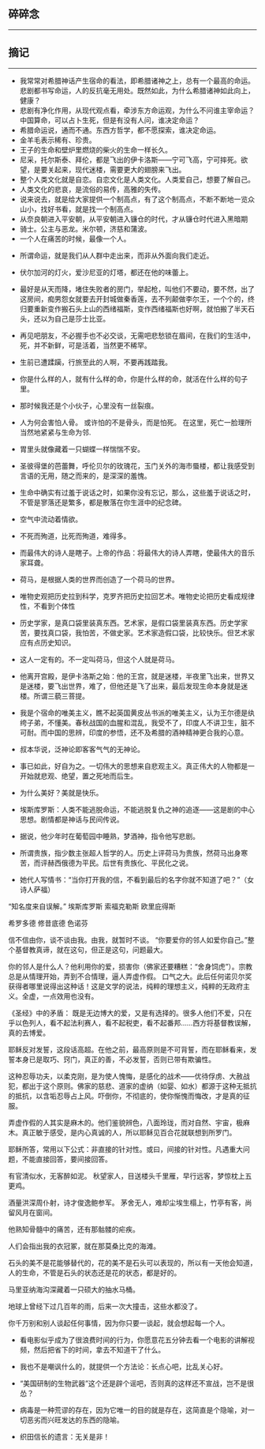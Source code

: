 ## 碎碎念
-----


## 摘记
----

* 我常常对希腊神话产生宿命的看法，即希腊诸神之上，总有一个最高的命运。悲剧都书写命运，人的反抗毫无用处。既然如此，为什么希腊诸神如此向上，健康？
* 悲剧有净化作用，从现代观点看，牵涉东方命运观，为什么不问谁主宰命运？中国算命，可以占卜生死，但是有没有人问，谁决定命运？
* 希腊命运说，通而不通。东西方哲学，都不愿探索，谁决定命运。
* 金羊毛表示稀有、珍贵。
* 王子的生命和壁炉里燃烧的柴火的生命一样长久。
* 尼采，托尔斯泰、拜伦，都是飞出的伊卡洛斯——宁可飞高，宁可摔死。欲望，是要关起来，现代迷楼，需要更大的翅膀来飞出。
* 整个人类文化就是自恋。自恋文化是人类文化。人类爱自己，想要了解自己。
* 人类文化的悲哀，是流俗的易传，高雅的失传。
* 说来说去，就是给大家提供一个制高点，有了这个制高点，不断不断地一览众山小，找好书看，就是找一个制高点。
* 从奈良朝进入平安朝，从平安朝进入镰仓的时代，才从镰仓时代进入黑暗期
* 骑士。公主与恶龙。米尔顿，济慈和蒲波。
* 一个人在痛苦的时候，最像一个人。



- 所谓命运，就是我们从人群中走出来，而非从外面向我们走近。

- 伏尔加河的灯火，爱沙尼亚的灯塔，都还在他的味蕾上。

- 最好是从天而降，堵住失败者的房门，举起枪，叫他们不要动，要不然，出了这房间，痴男怨女就要去开封城做秦香莲，去不列颠做李尔王，一个个的，终归要重新变作搬石头上山的西绪福斯，变作西绪福斯也好啊，就怕搬了半天石头，还以为自己是莎士比亚。

- 再见吧朋友，不必握手也不必交谈，无需吧悲愁锁在眉间，在我们的生活中，死，并不新鲜，可是活着，当然更不稀罕。

- 生前已遭蹂躏，行旅至此的人啊，不要再践踏我。

- 你是什么样的人，就有什么样的命，你是什么样的命，就活在什么样的句子里。


- 那时候我还是个小伙子，心里没有一丝裂痕。

- 人为何会害怕人骨。 或许怕的不是骨头，而是怕死。
在这里，死亡一脸理所当然地紧紧与生命为邻.

- 胃里头就像藏着一只蝴蝶一样惴惴不安。

- 圣彼得堡的芭蕾舞，呼伦贝尔的玫瑰花，玉门关外的海市蜃楼，都让我感受到言语的无用，随之而来的，是深深的羞愧。

- 生命中确实有过羞于说话之时，如果你没有忘记，那么，这些羞于说话之时，不管是寥落还是繁多，都是散落在你生涯中的纪念碑。

- 空气中流动着情欲。

- 不死而殉道，比死而殉道，难得多。
- 而最伟大的诗人是瞎子。上帝的作品：将最伟大的诗人弄瞎，使最伟大的音乐家耳聋。

- 荷马，是根据人类的世界而创造了一个荷马的世界。

- 唯物史观把历史拉到科学，克罗齐把历史拉回艺术。唯物史论把历史看成规律性，不看到个体性
- 历史学家，是真口袋里装真东西。艺术家，是假口袋里装真东西。历史学家苦，要找真口袋，我怕苦，不做史家。艺术家造假口袋，比较快乐。但艺术家应有点历史知识。

- 这人一定有的。不一定叫荷马，但这个人就是荷马。

- 他离开宫殿，是伊卡洛斯之始：他的王宫，就是迷楼，半夜里飞出来，世界又是迷楼，要飞出世界，难了，但他还是飞了出来，最后发现生命本身就是迷楼。所谓三藐三菩提。

- 我是个宿命的唯美主义，瞧不起英国黄皮丛书派的唯美主义，认为王尔德是纨绔子弟，不懂美。春秋战国的血腥和混乱，我受不了，印度人不讲卫生，脏不可耐。而中国的思辨，印度的参悟，还不及希腊的酒神精神更合我的心意。
- 叔本华说，泛神论即客客气气的无神论。
- 事已如此，好自为之。一切伟大的思想来自悲观主义。真正伟大的人物都是一开始就悲观、绝望，置之死地而后生。
- 为什么美好？美就是快乐。
- 埃斯库罗斯：人类不能逃脱命运，不能逃脱复仇之神的追逐——这是剧的中心思想。剧情都是神话与民间传说。
- 据说，他少年时在葡萄园中睡熟，梦酒神，指令他写悲剧。
- 所谓贵族，指少数主张超人哲学的人。历史上评荷马为贵族，然荷马出身寒苦，而评赫西俄德为平民。后世有贵族化、平民化之说。
- 她代人写情书：“当你打开我的信，不看到最后的名字你就不知道了吧？”（女诗人萨福）

“知名度来自误解。”
埃斯库罗斯  索福克勒斯  欧里庇得斯

希罗多德 修昔底德 色诺芬

信不信由你，谈不谈由我。由我，就暂时不谈。
“你要爱你的邻人如爱你自己。”整个基督教真谛，就在这句，但正是这句，问题最大。

你的邻人是什么人？他利用你的爱，损害你（佛家还要糟糕：“舍身饲虎”）。宗教总是从情理开始，弄到不合情理，逼人弄虚作假。
口气之大。此后任何诺贝尔奖获得者哪里说得出这种话！这是文学的说法，纯粹的理想主义，纯粹的无政府主义。全虚，一点效用也没有。

《圣经》中的矛盾：
既是无边博大的爱，又是有选择的。很多人他们不爱，只在乎以色列人，看不起法利赛人，看不起税吏，看不起番邦……西方将基督教误解，真的去博爱。

耶稣反对发誓，这段话高超。在他之前，最高原则是不可背誓，而在耶稣看来，发誓本身已是取巧、窍门，真正的善，不必发誓，否则已带有欺骗性。

这种忍辱功夫，以柔克刚，是为使人愧悔，是感化的战术——优待俘虏、大赦战犯，都出于这个原则。佛家的慈悲、道家的虚纳（如婴、如水）都源于这种无抵抗的抵抗，以含垢忍辱占上风。吓倒你，不彻底的，使你惭愧而悔改，才是真的征服。

弄虚作假的人其实是麻木的。他们鉴貌辨色，八面玲珑，而对自然、宇宙，极麻木。真正敏于感受，是内心真诚的人，所以耶稣见百合花就联想到所罗门。

耶稣所答，常用以下公式：非直接的针对性。或曰，间接的针对性。凡遇重大问题，不能直接回答，要间接回答。

有官清似水，无客醉如泥。
秋望家人，目送楼头千里雁，早行远客，梦惊枕上五更鸡。

酒量洪深周仆射，诗才俊逸鲍参军。
茅舍无人，难却尘埃生榻上，竹亭有客，尚留风月在窗间。

他熟知骨髓中的痛苦，还有那骷髅的疟疾。

人们会指出我的衣冠冢，就在那莫桑比克的海滩。


石头的美不是花能够替代的，花的美不是石头可以表现的，所以有一天他会知道，人的生命，不管是石头的状态还是花的状态，都是好的。

马里亚纳海沟深藏着一只硕大的抽水马桶。

地球上曾经下过几百年的雨，后来一次大撞击，这些水都没了。

你千万别和别人谈起任何事情，因为你只要一谈起，就会想起每一个人。

- 看电影似乎成为了很浪费时间的行为，你愿意花五分钟去看一个电影的讲解视频，然后把省下的时间，拿去不知道干了什么。

- 我也不是嘲讽什么的，就提供一个方法论：长点心吧，比乱关心好。

- “美国研制的生物武器”这个还是辟个谣吧，否则真的这样还不宣战，岂不是很怂？

- 病毒是一种荒谬的存在，因为它唯一的目的就是存在，这简直是个隐喻，对一切恶劣而兴旺发达的东西的隐喻。

- 织田信长的遗言：无关是非！

